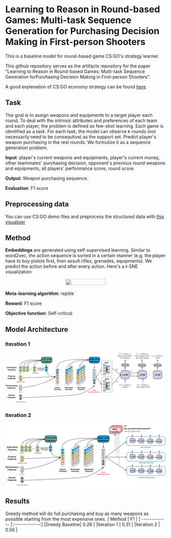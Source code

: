 # Learning to Reason in Round-based Games: Multi-task Sequence Generation for Purchasing Decision Making in First-person Shooters

This is a baseline model for round-based game CS:GO's strategy learner.

This github repository serves as the artifacts repository for the paper "Learning to Reason in Round-based Games: Multi-task Sequence Generation forPurchasing Decision Making in First-person Shooters".

A good explenation of CS:GO economy strategy can be found [here](https://www.metabomb.net/csgo/gameplay-guides/csgo-economy-guide-2).

## Task
The goal is to assign weapons and equipments to a target player each round. To deal with the intrinsic attributes and preferences of each team and each player, the problem is defined as few-shot learning. Each game is identified as a task. For each task, the model can observe k rounds (not necessarily need to be consequtive) as the support set. Predict player's weapon purchasing in the rest rounds. We formulize it as a sequence generation problem.

**Input**: player's current weapons and equipments, player's current money, other teammates' purchasing decision, opponent's previous round weapons and equipments, all players' performance score, round score.

**Output**: Weapon purchasing sequence.

**Evaluation**: F1 score


## Preprocessing data
You can use CS:GO demo files and preprocess the structured data with [this visualizer](https://github.com/Brammz/csgo-demo-visualizer)

## Method

**Embeddings** are generated using self-supervised learning. Similar to word2vec, the action sequence is sorted in a certain manner (e.g. the player have to buy pistols first, then assult rifles, grenades, equipments). We predict the action before and after every action. Here's a t-SNE visualization:

<p align="center">
  <img width="50%" height="50%" src="https://github.com/derenlei/MAML/blob/master/img/t_SNE.png">
</p>

**Meta-learning algorithm**: reptile

**Reward**: F1 score

**Objective function**: Self-critical


## Model Architecture
### Iteration 1
![Iteration 1 Model](./img/Model1.png)
### Iteration 2
![Iteration 2 Model](./img/Model2.png)

## Results
Greedy method will do full purchasing and buy as many weapons as possible starting from the most expensive ones.
| Method        | F1            |
| ------------- |:-------------:|
|Greedy Baseline| 0.26          |
|Iteration 1    | 0.31          |
|Iteration 2    | 0.56          |
